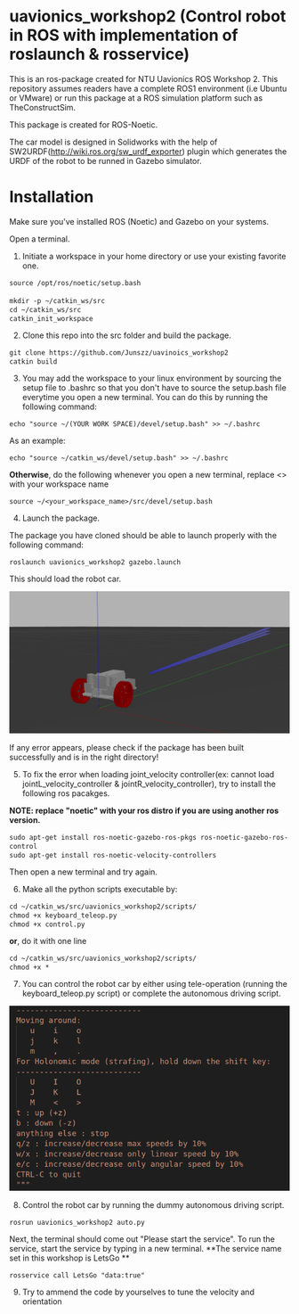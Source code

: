 # uavionics_workshop2 (Control robot in ROS with implementation of roslaunch & rosservice)

This is an ros-package created for NTU Uavionics ROS Workshop 2. This repository assumes readers have a complete ROS1 environment (i.e Ubuntu or VMware) or run this package at a ROS simulation platform such as TheConstructSim.

This package is created for ROS-Noetic.

The car model is designed in Solidworks with the help of SW2URDF(http://wiki.ros.org/sw_urdf_exporter) plugin which generates the URDF of the robot to be runned in Gazebo simulator.

# Installation #

Make sure you've installed ROS (Noetic) and Gazebo on your systems.

Open a terminal.
1. Initiate a workspace in your home directory or use your existing favorite one.
```
source /opt/ros/noetic/setup.bash 

mkdir -p ~/catkin_ws/src
cd ~/catkin_ws/src
catkin_init_workspace
```

2. Clone this repo into the src folder and build the package.
```
git clone https://github.com/Junszz/uavinoics_workshop2
catkin build
```

3. You may add the workspace to your linux environment by sourcing the setup file to .bashrc so that you don't have to source the setup.bash file everytime you open a new terminal. You can do this by running the following command:
```
echo "source ~/(YOUR WORK SPACE)/devel/setup.bash" >> ~/.bashrc
```
As an example:
```
echo "source ~/catkin_ws/devel/setup.bash" >> ~/.bashrc
```
**Otherwise**, do the following whenever you open a new terminal, replace <> with your workspace name
```
source ~/<your_workspace_name>/src/devel/setup.bash
```

4. Launch the package.

The package you have cloned should be able to launch properly with the following command:
```
roslaunch uavionics_workshop2 gazebo.launch
```
This should load the robot car.

![Image](images/uavcar.png)

If any error appears, please check if the package has been built successfully and is in the right directory!



5. To fix the error when loading joint_velocity controller(ex: cannot load jointL_velocity_controller & jointR_velocity_controller), try to install the following ros pacakges.

**NOTE: replace "noetic" with your ros distro if you are using another ros version.**

```
sudo apt-get install ros-noetic-gazebo-ros-pkgs ros-noetic-gazebo-ros-control
sudo apt-get install ros-noetic-velocity-controllers
```

Then open a new terminal and try again.

6. Make all the python scripts executable by:

```
cd ~/catkin_ws/src/uavionics_workshop2/scripts/
chmod +x keyboard_teleop.py
chmod +x control.py

```
**or**, do it with one line
```
cd ~/catkin_ws/src/uavionics_workshop2/scripts/
chmod +x *

```

7. You can control the robot car by either using tele-operation (running the keyboard_teleop.py script) or complete the autonomous driving script.

![Image](images/teleop.png)

8. Control the robot car by running the dummy autonomous driving script.

```
rosrun uavionics_workshop2 auto.py
```
Next, the terminal should come out "Please start the service". To run the service, start the service by typing in a new terminal.
**The service name set in this workshop is LetsGo **

```
rosservice call LetsGo "data:true"
```

9. Try to ammend the code by yourselves to tune the velocity and orientation
